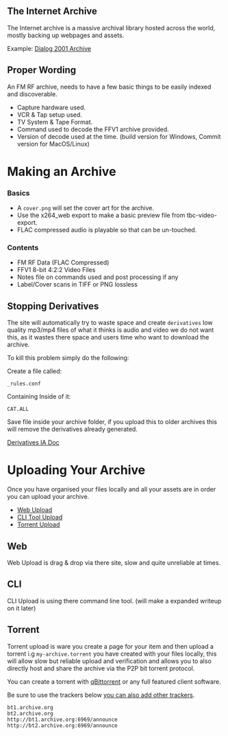 ## The Internet Archive 


The Internet archive is a massive archival library hosted across the world, mostly backing up webpages and assets.

Example: [Dialog 2001 Archive](https://archive.org/details/dialog-2001-vhs-capture)



## Proper Wording 


An FM RF archive, needs to have a few basic things to be easily indexed and discoverable.

- Capture hardware used.
- VCR & Tap setup used.
- TV System & Tape Format.
- Command used to decode the FFV1 archive provided.
- Version of decode used at the time. (build version for Windows, Commit version for MacOS/Linux)



# Making an Archive


### Basics


- A `cover.png` will set the cover art for the archive.
- Use the x264_web export to make a basic preview file from tbc-video-export.
- FLAC compressed audio is playable so that can be un-touched.


### Contents 


- FM RF Data (FLAC Compressed)
- FFV1 8-bit 4:2:2 Video Files
- Notes file on commands used and post processing if any
- Label/Cover scans in TIFF or PNG lossless


## Stopping Derivatives


The site will automatically try to waste space and create `derivatives` low quality mp3/mp4 files of what it thinks is audio and video we do not want this, as it wastes there space and users time who want to download the archive.

To kill this problem simply do the following:

Create a file called:

`_rules.conf`

Containing Inside of it:

`CAT.ALL`

Save file inside your archive folder, if you upload this to older archives this will remove the derivatives already generated.

[Derivatives IA Doc](https://archive.org/help/derivatives.php)


# Uploading Your Archive 


Once you have organised your files locally and all your assets are in order you can upload your archive.

- [Web Upload](https://archive.org/create/)
- [CLI Tool Upload](https://archive.org/developers/internetarchive/cli.html#upload)
- [Torrent Upload](https://help.archive.org/help/archive-bittorrents/#:~:text=Starting%20in%202011%2C%20the%20Internet,are%20available%20for%20the%20Torrent.)


## Web

Web Upload is drag & drop via there site, slow and quite unreliable at times.


## CLI

CLI Upload is using there command line tool. (will make a expanded writeup on it later)


## Torrent

Torrent upload is ware you create a page for your item and then upload a torrent i.g `my-archive.torrent` you have created with your files locally, this will allow slow but reliable upload and verification and allows you to also directly host and share the archive via the P2P bit torrent protocol. 

You can create a torrent with [qBittorrent](https://www.qbittorrent.org/download) or any full featured client software.

Be sure to use the trackers below [you can also add other trackers](https://github.com/ngosang/trackerslist).

``````````````
bt1.archive.org
bt2.archive.org
http://bt1.archive.org:6969/announce
http://bt2.archive.org:6969/announce
``````````````
